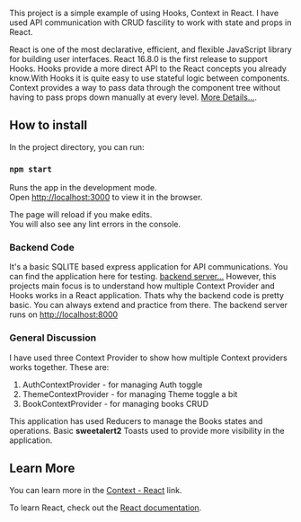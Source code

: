 This project is a simple example of using Hooks, Context in React. I have used API communication with CRUD fascility to work with state and props in React.

React is one of the most declarative, efficient, and flexible JavaScript library for building user interfaces. React 16.8.0 is the first release to support Hooks. Hooks provide a more direct API to the React concepts you already know.With Hooks it is quite easy to use stateful logic between components. Context provides a way to pass data through the component tree without having to pass props down manually at every level. [More Details...](https://reactjs.org/docs/getting-started.html).

## How to install

In the project directory, you can run:

### `npm start`

Runs the app in the development mode.<br />
Open [http://localhost:3000](http://localhost:3000) to view it in the browser.

The page will reload if you make edits.<br />
You will also see any lint errors in the console.

### Backend Code

It's a basic SQLITE based express application for API communications. You can find the application here for testing. [backend server...](https://github.com/farhanasif/simple-node-sqlite) However, this projects main focus is to understand how multiple Context Provider and Hooks works in a React application. Thats why the backend code is pretty basic. You can always extend and practice from there. The backend server runs on  [http://localhost:8000](http://localhost:8000)

### General Discussion

I have used three Context Provider to show how multiple Context providers works together. These are: <br />
1. AuthContextProvider - for managing Auth toggle
2. ThemeContextProvider - for managing Theme toggle a bit
3. BookContextProvider - for managing books CRUD

This application has used Reducers to manage the Books states and operations. 
Basic **sweetalert2** Toasts used to provide more visibility in the application.

## Learn More

You can learn more in the [Context - React](https://reactjs.org/docs/context.html) link.

To learn React, check out the [React documentation](https://reactjs.org/).
